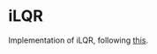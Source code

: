 # iLQR
Implementation of iLQR, following [this](https://homes.cs.washington.edu/~todorov/papers/TassaICRA14.pdf). 
